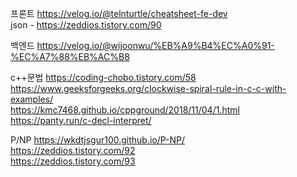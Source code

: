 프론트
https://velog.io/@telnturtle/cheatsheet-fe-dev <br />
json - https://zeddios.tistory.com/90


백엔드
https://velog.io/@wijoonwu/%EB%A9%B4%EC%A0%91-%EC%A7%88%EB%AC%B8


c++문법
https://coding-chobo.tistory.com/58 <br />
https://www.geeksforgeeks.org/clockwise-spiral-rule-in-c-c-with-examples/ <br />
https://kmc7468.github.io/cppground/2018/11/04/1.html <br />
https://panty.run/c-decl-interpret/ <br />


P/NP
https://wkdtjsgur100.github.io/P-NP/ <br />
https://zeddios.tistory.com/92 <br />
https://zeddios.tistory.com/93 <br />



